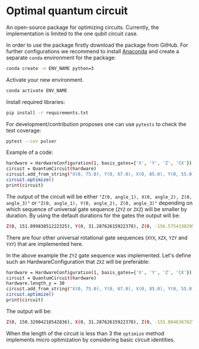 # Optimal quantum circuit

An open-source package for optimizing circuits. 
Currently, the implementation is limited to the one qubit circuit case.

In order to use the package firstly download the package from GitHub.
For further configurations we recommend to install [Anaconda](https://www.anaconda.com/products/individual)
and create a separate `conda` environment for the package:

```bash
conda create -n ENV_NAME python=3
```

Activate your new environment.

```bash
conda activate ENV_NAME
```

Install required libraries:

```bash
pip install -r requirements.txt
```

For development/contribution proposes one can use `pytests` to check the test coverage:

```bash
pytest --cov pulser
```

Example of a code:

```bash
hardware = HardwareConfiguration(1, basis_gates={'X', 'Y', 'Z', 'CX'})
circuit = QuantumCircuit(hardware)
circuit.add_from_string("X(0, 75.0), Y(0, 67.0), X(0, 85.0), Y(0, 55.0), X(0, 55.0), Y(0, 67.0), X(0, 96.0)")
circuit.optimize()
print(circuit)
```

The output of the circuit will be either `"Z(0, angle_1), X(0, angle_2), Z(0, angle_3)"` or
`"Z(0, angle_1), Y(0, angle_2), Z(0, angle_3)"` depending on which sequence of universal gate 
sequence (`ZYZ` or `ZXZ`) will be smaller by duration. By using the default durations for the 
gates the output will be:

```bash
Z(0, 151.89983851222325), Y(0, 31.28762615922378), Z(0, -156.57543302957887)
```

There are four other universal rotational gate sequences (`XYX`, `XZX`, `YZY` and `YXY`)
that are implemented here. 

In the above example the `ZYZ` gate sequence was implemented. Let's 
define such an HardwareConfiguration that `ZXZ` will be preferable:

```bash
hardware = HardwareConfiguration(1, basis_gates={'X', 'Y', 'Z', 'CX'})
circuit = QuantumCircuit(hardware)
hardware.length_y = 30
circuit.add_from_string("X(0, 75.0), Y(0, 67.0), X(0, 85.0), Y(0, 55.0), X(0, 55.0), Y(0, 67.0), X(0, 96.0)")
circuit.optimize()
print(circuit)
```

The output will be:

```bash
Z(0, 150.32904218542836), X(0, 31.28762615922378), Z(0, -155.00463670278398)
```

When the length of the circuit is less than 3 the `optimize` method 
implements micro optimization by considering basic circuit identities.
